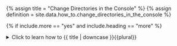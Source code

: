 <!--------------------------------------------- TITLE AND DEFINITION starts -->

{% assign title = "Change Directories in the Console" %}
{% assign definition = site.data.how_to.change_directories_in_the_console %}

<!--------------------------------------------- TITLE AND DEFINITION ends -->

{% if include.more == "yes" and include.heading == "more" %}
<details class='detailsCollapsible'><summary class='nobr'>Click to learn how to {{ title | downcase }}{{plural}}
</summary>
{% endif %}

{% if include.heading != "" and include.heading != "more" %}
{{include.heading}} How to {{title}}
{% endif %}

{% if include.table == "yes" %}
<table class='definitionTable'><tr><td>
{% endif %}

{% if include.definition == "bold" %}
<strong><i>In brief: </i>{{ definition }}</strong>
{% else %}
{% if include.definition != "no" %}
<strong><i>In brief: </i></strong> {{ definition }}
{% endif %}
{% endif %}

{% if include.table == "yes" %}
</td></tr></table>
{% endif %}

{% if include.more == "yes" and include.content == "more" and include.heading != "more" %}
<details class='detailsCollapsible'><summary class='nobr'>Click to learn how to {{ title | downcase }}{{plural}}
</summary>
{% endif %}

{% if include.content != "no" %}

<!--------------------------------------------- CONTENT starts -->

These are a few useful commands to navigate through a directory structure in the context of a console/terminal/command line application:

| Command | Effect |
| :--- | :--- |
| ```cd \Superalgos``` | Goes to the ```Superalgos``` folder, assuming it exists at the root of the current drive. If your ```Superalgos``` folder is not at the root of the drive, use the whole path instead. For example: ```cd \my-files\crypto-trading\Superalgos``` |
| ```cd ..``` | Goes down to the parent directory |
| ```cd ...``` | Goes down two directories |
| ```cd \``` | Goes down to the root directory |
| ```cd directory-name``` | Enters a specific directory in the current level |
| ``` cd c:/``` or ```cd d:/``` | Switches drives |

{% include image.html file='how-to/change-directories-in-the-console-00.gif' url='yes' max-width='100' caption='Use the ```cd``` command to change and enter directories.' %}

<!--------------------------------------------- CONTENT ends -->

{% endif %}

{% if include.more == "yes" and include.extended == "more" and include.content != "more" and include.heading != "more" %}
<details class='detailsCollapsible'><summary class='nobr'>Click to learn how to {{ title | downcase }}{{plural}}
</summary>
{% endif %}

{% if include.extended != "no" %}

<!--------------------------------------------- EXTENDED starts -->

XXXXXXXXXXXXXXXXXXXXXXXXXXXXXXXXXXXXXXXXXXXXXXXXXXXXXX

<!--------------------------------------------- EXTENDED ends -->

{% endif %}

{% if include.more == "yes" %}
</details>
{% endif %}